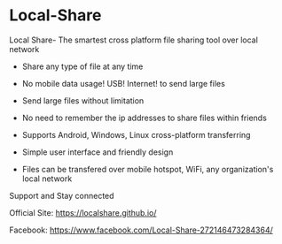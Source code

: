 # Local-Share
  Local Share- The smartest cross platform file sharing tool over local network
  
  - Share any type of file at any time

  - No mobile data usage! USB! Internet! to send large files

  - Send large files without limitation

  - No need to remember the ip addresses to share files within friends

  - Supports Android, Windows, Linux cross-platform transferring

  - Simple user interface and friendly design

  - Files can be transfered over mobile hotspot, WiFi, any organization's local network

Support and Stay connected 

Official Site: https://localshare.github.io/ 

Facebook: https://www.facebook.com/Local-Share-272146473284364/
